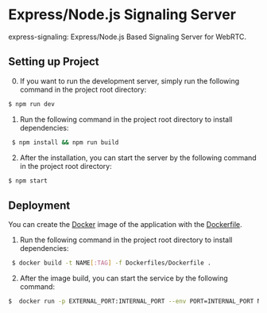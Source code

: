 Express/Node.js Signaling Server
==============================

express-signaling: Express/Node.js Based Signaling Server for WebRTC.

Setting up Project
------------
 0. If you want to run the development server, simply run the following command in the project root directory:
 
 ```bash
 $ npm run dev
```
 
 1. Run the following command in the project root directory to install dependencies:

```bash
 $ npm install && npm run build
```

 2. After the installation, you can start the server by the following command in the project root directory:
 
 ```bash
 $ npm start
```

Deployment
------------
You can create the [Docker](https://www.docker.com/) image of the application with the [Dockerfile](./Dockerfiles/Dockerfile).

 1. Run the following command in the project root directory to install dependencies:

```bash
 $ docker build -t NAME[:TAG] -f Dockerfiles/Dockerfile .
```

2. After the image build, you can start the service by the following command:

 ```bash
 $  docker run -p EXTERNAL_PORT:INTERNAL_PORT --env PORT=INTERNAL_PORT NAME[:TAG]
```
